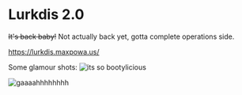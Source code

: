 # Lurkdis 2.0

~~It's back baby!~~ Not actually back yet, gotta complete operations side.

https://lurkdis.maxpowa.us/

Some glamour shots:
![its so bootylicious](https://u.xpw.us/s3ecf1.png)


![gaaaahhhhhhhh](https://u.xpw.us/8dxuow.gif)
